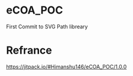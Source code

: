 # eCOA_POC
First Commit to SVG Path libreary 

# Refrance 
https://jitpack.io/#Himanshu146/eCOA_POC/1.0.0
